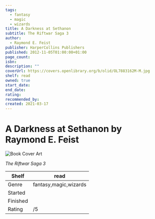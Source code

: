 ```yaml
---
tags:
  - fantasy
  - magic
  - wizards
title: A Darkness at Sethanon
subtitle: The Riftwar Saga 3
author:
  - Raymond E. Feist
publisher: HarperCollins Publishers
published: 2012-11-05T01:00:00+01:00
page_count:
isbn:
description: ""
coverUrl: https://covers.openlibrary.org/b/olid/OL7883162M-M.jpg
shelf: read
owned: true
start_date:
end_date:
rating:
recommended_by:
created: 2021-03-17
---
```


# A Darkness at Sethanon by Raymond E. Feist

![Book Cover Art](https://covers.openlibrary.org/b/olid/OL7883162M-M.jpg)

_The Riftwar Saga 3_

| Shelf | read |
| --- | --- |
| Genre | fantasy,magic,wizards |
| Started |  |
| Finished |  |
| Rating | /5 |

